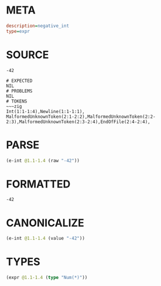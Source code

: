 # META
~~~ini
description=negative_int
type=expr
~~~
# SOURCE
~~~roc
-42
~~~
~~~
# EXPECTED
NIL
# PROBLEMS
NIL
# TOKENS
~~~zig
Int(1:1-1:4),Newline(1:1-1:1),
MalformedUnknownToken(2:1-2:2),MalformedUnknownToken(2:2-2:3),MalformedUnknownToken(2:3-2:4),EndOfFile(2:4-2:4),
~~~
# PARSE
~~~clojure
(e-int @1.1-1.4 (raw "-42"))
~~~
# FORMATTED
~~~roc
-42
~~~
# CANONICALIZE
~~~clojure
(e-int @1.1-1.4 (value "-42"))
~~~
# TYPES
~~~clojure
(expr @1.1-1.4 (type "Num(*)"))
~~~
